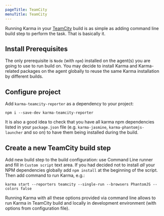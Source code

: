 ```yaml
---
pageTitle: TeamCity
menuTitle: TeamCity
---
```


Running Karma in your [TeamCity] build is as simple as adding command line build
step to perform the task. That is basically it.

## Install Prerequisites
The only prerequisite is `Node` (with `npm`) installed on the agent(s) you are going to use to
run build on.
You may decide to install Karma and Karma-related packages on the agent globally to reuse the same
Karma installation by different builds.

## Configure project
Add `karma-teamcity-reporter` as a dependency to your project:

    npm i --save-dev karma-teamcity-reporter

It is also a good idea to check that you have all karma npm dependencies listed in your
`package.json` file (e.g. `karma-jasmine`, `karma-phantomjs-launcher` and so on) to have them
being installed during the build.

## Create a new TeamCity build step
Add new build step to the build configuration: use Command Line runner and fill in `Custom
script` text area. If you had decided not to install *all* your NPM dependencies globally
add `npm install` at the beginning of the script. Then add command to run Karma, e.g.:

    karma start --reporters teamcity --single-run --browsers PhantomJS --colors false

Running Karma with all these options provided via command line allows to run Karma in
TeamCity build and locally in development environment (with options from configuration
file).

[TeamCity]: https://www.jetbrains.com/teamcity/
